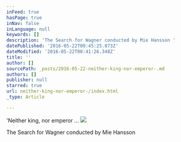 ```yaml
---
inFeed: true
hasPage: true
inNav: false
inLanguage: null
keywords: []
description: 'The Search for Wagner conducted by Mie Hansson '
datePublished: '2016-05-22T00:45:25.873Z'
dateModified: '2016-05-22T00:41:26.348Z'
title: ''
author: []
sourcePath: _posts/2016-05-22-neither-king-nor-emperor-.md
authors: []
publisher: null
starred: true
url: neither-king-nor-emperor-/index.html
_type: Article

---
```

'Neither king, nor emperor ...
![](https://the-grid-user-content.s3-us-west-2.amazonaws.com/e8dfe90a-97a7-4b66-bf5d-a5731956e571.jpg)

The Search for Wagner conducted by Mie Hansson